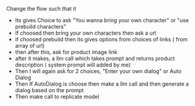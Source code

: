 Change the flow such that it

- Its gives Choice to ask "You wanna bring your own character" or "use prebuild characters"
- If choosed then bring your own characters then ask a url
- if choosed prebuild then its gives options from choices of links ( from array of url)
- then after this, ask for product image link
- after it makes, a llm call which takes prompt and returns product description ( system prompt will added by me)
- Then I will again ask for 2 choices, "Enter your own dialog" or Auto Dialog
- Then If AutoDialog is choose then make a llm call and then generate a dialog based on the prompt
- Then make call to replicate model
